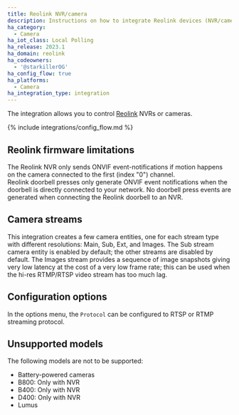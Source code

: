 ```yaml
---
title: Reolink NVR/camera
description: Instructions on how to integrate Reolink devices (NVR/cameras) into Home Assistant.
ha_category:
  - Camera
ha_iot_class: Local Polling
ha_release: 2023.1
ha_domain: reolink
ha_codeowners:
  - '@starkillerOG'
ha_config_flow: true
ha_platforms:
  - Camera
ha_integration_type: integration
---
```


The integration allows you to control [Reolink](https://reolink.com/) NVRs or cameras.

{% include integrations/config_flow.md %}

## Reolink firmware limitations

<div class='note warning'>
The Reolink NVR only sends ONVIF event-notifications if motion happens on the camera connected to the first (index "0") channel.
</div>

<div class='note warning'>
Reolink doorbell presses only generate ONVIF event notifications when the doorbell is directly connected to your network. No doorbell press events are generated when connecting the Reolink doorbell to an NVR.
</div>

## Camera streams

This integration creates a few camera entities, one for each stream type with different resolutions: Main, Sub, Ext, and Images.
The Sub stream camera entity is enabled by default; the other streams are disabled by default.
The Images stream provides a sequence of image snapshots giving very low latency at the cost of a very low frame rate; this can be used when the hi-res RTMP/RTSP video stream has too much lag.

## Configuration options

In the options menu, the `Protocol` can be configured to RTSP or RTMP streaming protocol. 

## Unsupported models

The following models are not to be supported:

- Battery-powered cameras
- B800: Only with NVR
- B400: Only with NVR
- D400: Only with NVR
- Lumus

